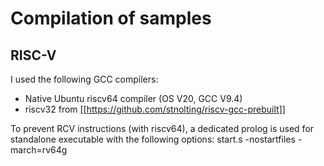 # Compilation of samples


## RISC-V

I used the following GCC compilers:
  * Native Ubuntu riscv64 compiler (OS V20, GCC V9.4)
  * riscv32 from [[https://github.com/stnolting/riscv-gcc-prebuilt]]

To prevent RCV instructions (with riscv64), a dedicated prolog is used
for standalone executable with the following options:
	start.s -nostartfiles -march=rv64g

